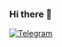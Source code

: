 ### Hi there 👋

<!--
**vadimvatsenko/vadimvatsenko** is a ✨ _special_ ✨ repository because its `README.md` (this file) appears on your GitHub profile.

Here are some ideas to get you started:

- 🔭 I’m currently working on ...
- 🌱 I’m currently learning ...
- 👯 I’m looking to collaborate on ...
- 🤔 I’m looking for help with ...
- 💬 Ask me about ...
- 📫 How to reach me: ...
- 😄 Pronouns: ...
- ⚡ Fun fact: ...
-->

[![Telegram](https://img.shields.io/badge/-Telegram-090909?style=for-the-badge&logo=telegram&logoColor=27A0D9)](https://t.me/VadymVatsenko)
